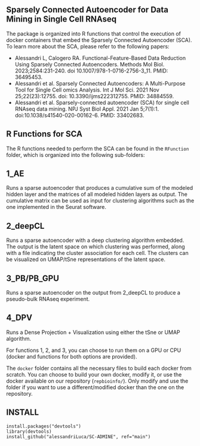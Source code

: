## Sparsely Connected Autoencoder for Data Mining in Single Cell RNAseq
The package is organized into R functions that control the execution of docker containers that embed the Sparsely Connected Autoencoder (SCA). To learn more about the SCA, please refer to the following papers:

- Alessandri L, Calogero RA. Functional-Feature-Based Data Reduction Using Sparsely Connected Autoencoders. Methods Mol Biol. 2023;2584:231-240. doi 10.1007/978-1-0716-2756-3_11. PMID: 36495453.
- Alessandri et al. Sparsely Connected Autoencoders: A Multi-Purpose Tool for Single Cell omics Analysis. Int J Mol Sci. 2021 Nov 25;22(23):12755. doi: 10.3390/ijms222312755. PMID: 34884559.
- Alessandri et al. Sparsely-connected autoencoder (SCA) for single cell RNAseq data mining. NPJ Syst Biol Appl. 2021 Jan 5;7(1):1. doi:10.1038/s41540-020-00162-6. PMID: 33402683.

## R Functions for SCA
The R functions needed to perform the SCA can be found in the `RFunction` folder, which is organized into the following sub-folders:

## 1_AE
Runs a sparse autoencoder that produces a cumulative sum of the modeled hidden layer and the matrices of all modeled hidden layers as output. The cumulative matrix can be used as input for clustering algorithms such as the one implemented in the Seurat software.

## 2_deepCL
Runs a sparse autoencoder with a deep clustering algorithm embedded. The output is the latent space on which clustering was performed, along with a file indicating the cluster association for each cell. The clusters can be visualized on UMAP/tSne representations of the latent space.

## 3_PB/PB_GPU
Runs a sparse autoencoder on the output from 2_deepCL to produce a pseudo-bulk RNAseq experiment.

## 4_DPV
Runs a Dense Projection + Visualization using either the tSne or UMAP algorithm.

For functions 1, 2, and 3, you can choose to run them on a GPU or CPU (docker and functions for both options are provided).

The `docker` folder contains all the necessary files to build each docker from scratch. You can choose to build your own docker, modify it, or use the docker available on our repository (`repbioinfo/`). Only modify and use the folder if you want to use a different/modified docker than the one on the repository.

## INSTALL 
```
install.packages("devtools")
library(devtools)
install_github("alessandriLuca/SC-ADMINE", ref="main")
```

